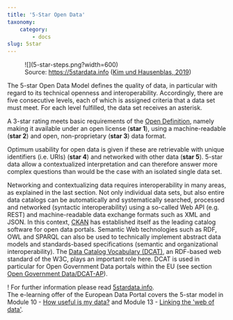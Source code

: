 ```yaml
---
title: '5-Star Open Data'
taxonomy:
    category:
        - docs
slug: 5star
---
```


<figure class="image-caption">
  <div markdown="1">
  ![](5-star-steps.png?width=600)
  </div>
  <figcaption>Source: <a href="https://5stardata.info" target=_blank>https://5stardata.info</a> (<a href="/opendata/vorlesung/literatur#5starOpen">Kim und Hausenblas, 2019</a>)</figcaption>
</figure>
The 5-star Open Data Model defines the quality of data, in particular with regard to its technical openness and interoperability. Accordingly, there are five consecutive levels, each of which is assigned criteria that a data set must meet. For each level fulfilled, the data set receives an asterisk.

A 3-star rating meets basic requirements of the [Open Definition](/opendata/vorlesung/merkmale), namely making it available under an open license (**star&nbsp;1**), using a machine-readable (**star&nbsp;2**) and open, non-proprietary (**star&nbsp;3**) data format.

Optimum usability for open data is given if these are retrievable with unique identifiers (i.e. URIs) (**star&nbsp;4**) and networked with other data (**star&nbsp;5**). 5-star data allow a contextualized interpretation and can therefore answer more complex questions than would be the case with an isolated single data set.

Networking and contextualizing data requires interoperability in many areas, as explained in the last section. Not only individual data sets, but also entire data catalogs can be automatically and systematically searched, processed and networked (syntactic interoperability) using a so-called Web API (e.g. REST) and machine-readable data exchange formats such as XML and JSON. In this context, [CKAN](https://ckan.org/) has established itself as the leading catalog software for open data portals. Semantic Web technologies such as RDF, OWL and SPARQL can also be used to technically implement abstract data models and standards-based specifications (semantic and organizational interoperability). The [Data Catalog Vocabulary&nbsp;(DCAT)](https://www.w3.org/TR/2014/REC-vocab-dcat-20140116/), an RDF-based web standard of the W3C, plays an important role here. DCAT is used in particular for Open Government Data portals within the EU (see section [Open Government Data/DCAT-AP](/opendata/vorlesung/open-government-data/dcat-ap)).

! For further information please read [5stardata.info](https://5stardata.info/de/). <br />The e-learning offer of the European Data Portal covers the 5-star model in Module 10 - [How useful is my data?](https://www.europeandataportal.eu/elearning/de/module10/) and Module 13 - [Linking the 'web of data'](https://www.europeandataportal.eu/elearning/de/module13/).